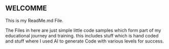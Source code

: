 WELCOMME
---------
This is my ReadMe.md File.

The Files in here are just simple little code samples which form part of my educational journey and training.
this includes stuff which is hand coded and stuff where I used AI to generate Code with various levels for success.
